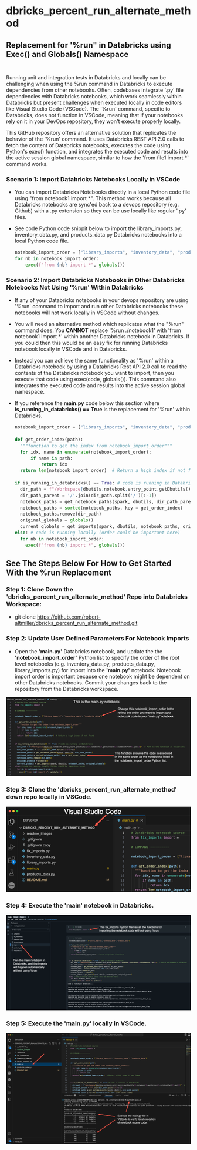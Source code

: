 # dbricks_percent_run_alternate_method

## Replacement for '%run" in Databricks using Exec() and Globals() Namespace<br><br>

Running unit and integration tests in Databricks and locally can be challenging when using the %run command in Databricks to execute dependencies from other notebooks. Often, codebases integrate '.py' file dependencies with Databricks notebooks, which work seamlessly within Databricks but present challenges when executed locally in code editors like Visual Studio Code (VSCode). The '%run' command, specific to Databricks, does not function in VSCode, meaning that if your notebooks rely on it in your DevOps repository, they won't execute properly locally.

This GitHub repository offers an alternative solution that replicates the behavior of the '%run' command. It uses Databricks REST API 2.0 calls to fetch the content of Databricks notebooks, executes the code using Python's exec() function, and integrates the executed code and results into the active session global namespace, similar to how the 'from file1 import *' command works.

### Scenario 1: Import Databricks Notebooks Locally in VSCode

- You can import Databricks Notebooks directly in a local Python code file using "from notebook1 import *".  This method works because all Databricks notebooks are sync'ed back to a devops repository (e.g. Github) with a .py extension so they can be use locally like regular '.py' files.  
- See code Python code snippit below to import the library_imports.py, inventory_data.py, and products_data.py Databricks notebooks into a local Python code file.

  ```Python
  notebook_import_order = ["library_imports", "inventory_data", "products_data"]
  for nb in notebook_import_order:
      exec(f"from {nb} import *", globals())
  ```

### Scenario 2: Import Databricks Notebooks in Other Databricks Notebooks Not Using '%run' Within Databricks

- If any of your Databricks notebooks in your devops repository are using '%run' command to import and run other Databricks notebooks these notebooks will not work locally in VSCode without changes.
- You will need an alternative method which replicates what the "%run" command does.  You __CANNOT__ replace '%run ./notebook1' with 'from notebook1 import *' within another Databricks notebook in Databricks.  If you could then this would be an easy fix for running Databricks notebook locally in VSCode and in Databricks. 
- Instead you can achieve the same functionality as '%run' within a Databricks notebook by using a Databricks Rest API 2.0 call to read the contents of the Databricks notebook you want to import, then you execute that code using exec(code, globals()).  This command also integrates the executed code and results into the active session global namespace.  
- If you reference the __main.py__ code below this section where __is_running_in_databricks() == True__ is the replacement for '%run' within Databricks.

  ```Python
  notebook_import_order = ["library_imports", "inventory_data", "products_data"]

  def get_order_index(path):
    """function to get the index from notebook_import_order"""
    for idx, name in enumerate(notebook_import_order):
        if name in path:
            return idx
    return len(notebook_import_order)  # Return a high index if not found

  if is_running_in_databricks() == True: # code is running in Databricks
    dir_path = f"/Workspace{dbutils.notebook.entry_point.getDbutils().notebook().getContext().notebookPath().get()}"  # Path to the notebook in Databricks
    dir_path_parent = '/'.join(dir_path.split('/')[:-1])
    notebook_paths = get_notebook_paths(spark, dbutils, dir_path_parent)
    notebook_paths = sorted(notebook_paths, key = get_order_index)
    notebook_paths.remove(dir_path)  
    original_globals = globals()
    current_globals = get_imports(spark, dbutils, notebook_paths, original_globals)
  else: # code is running locally (order could be important here)
    for nb in notebook_import_order:
      exec(f"from {nb} import *", globals())
  ```

## See The Steps Below For How to Get Started With the %run Replacement

### Step 1: Clone Down the 'dbricks_percent_run_alternate_method' Repo into Databricks Workspace: <br>

- git clone https://github.com/robert-altmiller/dbricks_percent_run_alternate_method.git

### Step 2: Update User Defined Parameters For Notebook Imports

- Open the __'main.py'__ Databricks notebook, and update the the __'notebook_import_order'__ Python list to specify the order of the root level notebooks (e.g. inventory_data.py, products_data.py, library_imports.py) for import into the __'main.py'__ notebook.  Notebook import order is important because one notebook might be dependent on other Databricks notebooks.  Commit your changes back to the repository from the Databricks workspace.

![update_parameters.png](/readme_images/update_parameters.png)

### Step 3: Clone the 'dbricks_percent_run_alternate_method' down repo locally in VSCode.

![vscode_clone.png](/readme_images/vscode_clone.png)

### Step 4: Execute the 'main' notebook in Databricks.

![run_main_in_databricks.png](/readme_images/run_main_in_databricks.png)

### Step 5: Execute the 'main.py' locally in VSCode.

![run_main_in_vscode.png](/readme_images/run_main_in_vscode.png)
